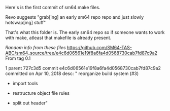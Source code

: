 Here's is the first commit of sm64 make files.

Revo suggests "grab[ing] an early sm64 repo repo and just slowly hotswap[ing] stuff"

That's what this folder is. The early sm64 repo so if someone wants to work with make, atleast that makefile is already present.

*Random info from these files*
https://github.com/SM64-TAS-ABC/sm64_source/tree/e4c6d06561e19f8a6fa4d0568730cab7fd87c9a2
From tag 0.1

1 parent 727c3d5 commit e4c6d06561e19f8a6fa4d0568730cab7fd87c9a2
committed on Apr 10, 2018
desc:
" reorganize build system (#3)

* import tools

* restructure object file rules

* split out header"
